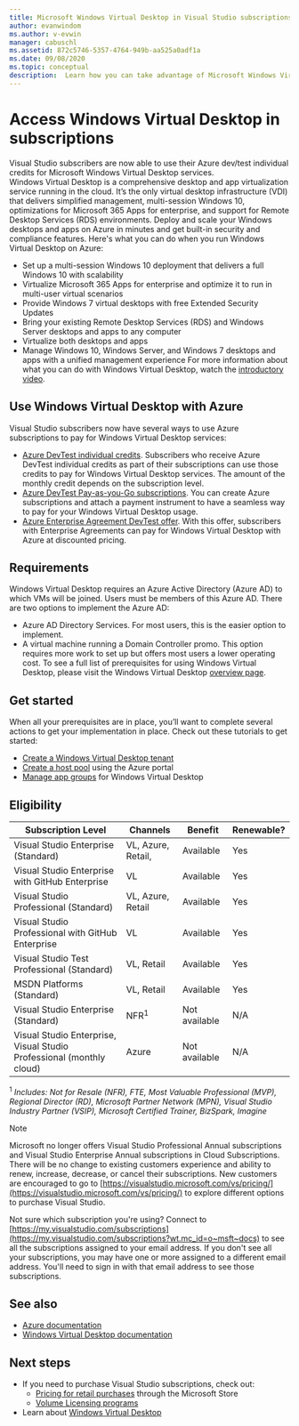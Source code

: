 ```yaml
---
title: Microsoft Windows Virtual Desktop in Visual Studio subscriptions | Microsoft Docs
author: evanwindom
ms.author: v-evwin
manager: cabuschl
ms.assetid: 872c5746-5357-4764-949b-aa525a0adf1a
ms.date: 09/08/2020
ms.topic: conceptual
description:  Learn how you can take advantage of Microsoft Windows Virtual Desktop via your Visual Studio subscription 
---
```


# Access Windows Virtual Desktop in subscriptions 
Visual Studio subscribers are now able to use their Azure dev/test individual credits for Microsoft Windows Virtual Desktop services.  
Windows Virtual Desktop is a comprehensive desktop and app virtualization service running in the cloud. It’s the only virtual desktop infrastructure (VDI) that delivers simplified management, multi-session Windows 10, optimizations for Microsoft 365 Apps for enterprise, and support for Remote Desktop Services (RDS) environments. Deploy and scale your Windows desktops and apps on Azure in minutes and get built-in security and compliance features.
Here's what you can do when you run Windows Virtual Desktop on Azure:
- Set up a multi-session Windows 10 deployment that delivers a full Windows 10 with scalability
- Virtualize Microsoft 365 Apps for enterprise and optimize it to run in multi-user virtual scenarios
- Provide Windows 7 virtual desktops with free Extended Security Updates
- Bring your existing Remote Desktop Services (RDS) and Windows Server desktops and apps to any computer
- Virtualize both desktops and apps
- Manage Windows 10, Windows Server, and Windows 7 desktops and apps with a unified management experience
For more information about what you can do with Windows Virtual Desktop, watch the [introductory video](/azure/virtual-desktop/overview).

## Use Windows Virtual Desktop with Azure 
Visual Studio subscribers now have several ways to use Azure subscriptions to pay for Windows Virtual Desktop services:
- [Azure DevTest individual credits](vs-azure.md).  Subscribers who receive Azure DevTest individual credits as part of their subscriptions can use those credits to pay for Windows Virtual Desktop services.  The amount of the monthly credit depends on the subscription level.
- [Azure DevTest Pay-as-you-Go subscriptions](vs-azure-payg.md).  You can create Azure subscriptions and attach a payment instrument to have a seamless way to pay for your Windows Virtual Desktop usage. 
- [Azure Enterprise Agreement DevTest offer](azure-ea-devtest.md).  With this offer, subscribers with Enterprise Agreements can pay for Windows Virtual Desktop with Azure at discounted pricing. 

## Requirements
Windows Virtual Desktop requires an Azure Active Directory (Azure AD) to which VMs will be joined.  Users must be members of this Azure AD.  There are two options to implement the Azure AD:
- Azure AD Directory Services.  For most users, this is the easier option to implement.
- A virtual machine running a Domain Controller promo.  This option requires more work to set up but offers most users a lower operating cost.
To see a full list of prerequisites for using Windows Virtual Desktop, please visit the Windows Virtual Desktop [overview page](/azure/virtual-desktop/overview#requirements). 

## Get started 
When all your prerequisites are in place, you’ll want to complete several actions to get your implementation in place.  Check out these tutorials to get started:
- [Create a Windows Virtual Desktop tenant](/azure/virtual-desktop/virtual-desktop-fall-2019/tenant-setup-azure-active-directory)
- [Create a host pool](/azure/virtual-desktop/create-host-pools-azure-marketplace) using the Azure portal
- [Manage app groups](/azure/virtual-desktop/manage-app-groups) for Windows Virtual Desktop

## Eligibility
| Subscription Level                                                 |     Channels                                            | Benefit                                                          | Renewable?    |
|--------------------------------------------------------------------|---------------------------------------------------------|------------------------------------------------------------------|---------------|
| Visual Studio Enterprise (Standard)   | VL, Azure, Retail, | Available|  Yes          |
| Visual Studio Enterprise with GitHub Enterprise  | VL | Available|  Yes          |
| Visual Studio Professional (Standard) | VL, Azure, Retail                                       | Available                                                             |  Yes             |
| Visual Studio Professional with GitHub Enterprise | VL                                       | Available                                        |  Yes           |
| Visual Studio Test Professional (Standard)                         | VL, Retail                                              | Available|  Yes          |
| MSDN Platforms (Standard)                                          | VL, Retail                                              | Available                                         |  Yes          |
| Visual Studio Enterprise (Standard)  | NFR<sup>1</sup> |Not available  | N/A |
| Visual Studio Enterprise, Visual Studio Professional (monthly cloud) | Azure | Not available | N/A |

<sup>1</sup>  *Includes:  Not for Resale (NFR), FTE, Most Valuable Professional (MVP), Regional Director (RD), Microsoft Partner Network (MPN), Visual Studio Industry Partner (VSIP), Microsoft Certified Trainer, BizSpark, Imagine*

> [!NOTE]
> Microsoft no longer offers Visual Studio Professional Annual subscriptions and Visual Studio Enterprise Annual subscriptions in Cloud Subscriptions. There will be no change to existing customers experience and ability to renew, increase, decrease, or cancel their subscriptions. New customers are encouraged to go to [https://visualstudio.microsoft.com/vs/pricing/](https://visualstudio.microsoft.com/vs/pricing/) to explore different options to purchase Visual Studio.

Not sure which subscription you're using?  Connect to [https://my.visualstudio.com/subscriptions](https://my.visualstudio.com/subscriptions?wt.mc_id=o~msft~docs) to see all the subscriptions assigned to your email address. If you don't see all your subscriptions, you may have one or more assigned to a different email address.  You'll need to sign in with that email address to see those subscriptions.

## See also
- [Azure documentation](/azure/)
- [Windows Virtual Desktop documentation](/azure/virtual-desktop/)

## Next steps
-	If you need to purchase Visual Studio subscriptions, check out:
     - [Pricing for retail purchases](https://visualstudio.microsoft.com/vs/pricing/) through the Microsoft Store
     - [Volume Licensing programs](https://www.microsoft.com/licensing/default)
-	Learn about [Windows Virtual Desktop](/azure/virtual-desktop/overview)